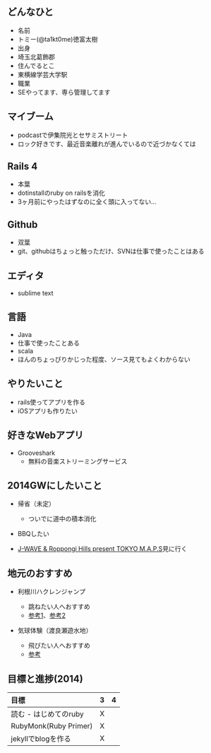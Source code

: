 ## どんなひと

* 名前
 * トミー(@ta1kt0me)徳富太樹
* 出身
 * 埼玉北葛飾郡
* 住んでるとこ
 * 東横線学芸大学駅
* 職業
 * SEやってます、専ら管理してます

## マイブーム

* podcastで伊集院光とセサミストリート
* ロック好きです、最近音楽離れが進んでいるので近づかなくては

## Rails 4

* 本葉
 * dotinstallのruby on railsを消化
 * 3ヶ月前にやったはずなのに全く頭に入ってない...

## Github

* 双葉
 * git、githubはちょっと触っただけ、SVNは仕事で使ったことはある

## エディタ

* sublime text

## 言語

* Java
 * 仕事で使ったことある
* scala
 * ほんのちょっぴりかじった程度、ソース見てもよくわからない

## やりたいこと

* rails使ってアプリを作る
* iOSアプリも作りたい

## 好きなWebアプリ

- Grooveshark
	- 無料の音楽ストリーミングサービス

## 2014GWにしたいこと

- 帰省（未定）
	- ついでに道中の積本消化
- BBQしたい

- [J-WAVE & Roppongi Hills present TOKYO M.A.P.S](http://www.tokyomaps.jp/schedule/)見に行く

## 地元のおすすめ
- 利根川ハクレンジャンプ
  - 跳ねたい人へおすすめ
  - [参考1](http://az490469.vo.msecnd.net/~/media/kodawari/2013/07/29hakuren/G20130728TTT0700069G3000000.jpg?h=298&mh=476&mw=640&w=640)、[参考2](http://www.takumaro.co.jp/blog/2011/07/post-25.php)

- 気球体験（渡良瀬遊水地）
  - 飛びたい人へおすすめ
  - [参考](http://www1a.biglobe.ne.jp/mediaeye/index/news/08-0405/DSC_6553.gif)

## 目標と進捗(2014)

|          目標          |  3  |  4  |
|:-----------------------|:---:|:---:|
| 読む - はじめてのruby  |  X  |     |
| RubyMonk(Ruby Primer)  |  X  |     |
| jekyllでblogを作る     |  X  |     |
